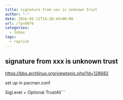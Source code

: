 ```yaml
---
title: signature from xxx is unknown trust
author: "-"
date: 2016-05-11T14:28:44+00:00
url: /?p=8976
categories:
  - Inbox
tags:
  - reprint
---
```

## signature from xxx is unknown trust
https://bbs.archlinux.org/viewtopic.php?id=128682

set up in pacman.conf


  SigLevel = Optional TrustAll```
